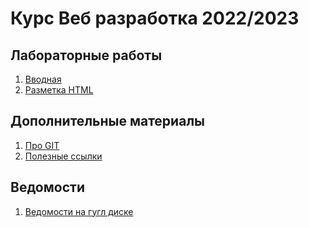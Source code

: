 # Курс Веб разработка 2022/2023

## Лабораторные работы

1. [Вводная](labs/intro.md)
1. [Разметка HTML](labs/lab1.md)

## Дополнительные материалы

1. [Про GIT](material/git.md)
1. [Полезные ссылки](material/links.md)

## Ведомости

1. [Ведомости на гугл диске][def]

[def]: https://drive.google.com/drive/folders/1VNtI0n9q_ZMMyy5d9DdU04RAndX9rDle?usp=sharing